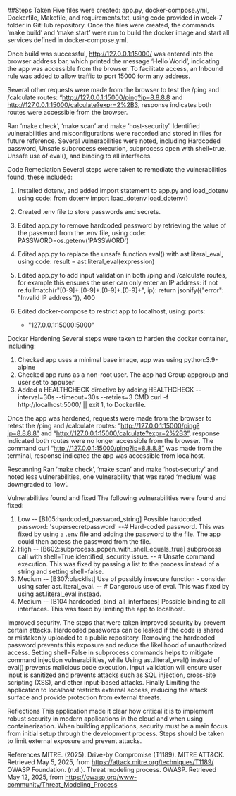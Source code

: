 ##Steps Taken
Five files were created: app.py, docker-compose.yml, Dockerfile, Makefile,  and requirements.txt, using code provided in week-7 folder in GitHub repository. Once the files were created, the commands ‘make build’ and ‘make start’ were run to build the docker image and start all services defined in docker-compose.yml. 

Once build was successful, http://127.0.0.1:15000/ was entered into the browser address bar, which printed the message ‘Hello World’, indicating the app was accessible from the browser. To facilitate access, an Inbound rule was added to allow traffic to port 15000 form any address.

Several other requests were made from the browser to test the /ping and /calculate routes: “http://127.0.0.1:15000/ping?ip=8.8.8.8 and http://127.0.0.1:15000/calculate?expr=2%2B3, response indicates both routes were accessible from the browser. 

Ran ‘make check’, ‘make scan’ and make ‘host-security’. Identified vulnerabilities and misconfigurations were recorded and stored in files for future reference. 
Several vulnerabilities were noted, including Hardcoded password, Unsafe subprocess execution, subprocess open with shell=true, Unsafe use of eval(), and binding to all interfaces. 

Code Remediation
Several steps were taken to remediate the vulnerabilities found, these included:
1.	Installed dotenv, and added import statement to app.py and load_dotenv using code:
from dotenv import load_dotenv
load_dotenv()

2.	Created .env file to store passwords and secrets.

3.	Edited app.py to remove hardcoded password by retrieving the value of the password from the .env file, using code:
PASSWORD=os.getenv('PASSWORD')

4.	Edited app.py to replace the unsafe function eval() with ast.literal_eval, using code: 
 result = ast.literal_eval(expression)

5.	Edited app.py to add input validation in both /ping and /calculate routes, for example this ensures the user can only enter an IP address: 
if not re.fullmatch(r"[0-9]+\.[0-9]+\.[0-9]+\.[0-9]+", ip):
    	return jsonify({"error": "Invalid IP address"}), 400

6.	Edited docker-compose to restrict app to localhost, using:
ports:
      - "127.0.0.1:15000:5000"



Docker Hardening
Several steps were taken to harden the docker container, including: 
1.	Checked app uses a minimal base image, app was using python:3.9-alpine
2.	Checked app runs as a non-root user. The app had Group appgroup and user set to appuser
3.	Added a HEALTHCHECK directive by adding HEALTHCHECK --interval=30s --timeout=30s --retries=3 CMD curl -f http://localhost:5000/ || exit 1, to Dockerfile.

Once the app was hardened, requests were made from the browser to retest the /ping and /calculate routes: “http://127.0.0.1:15000/ping?ip=8.8.8.8” and “http://127.0.0.1:15000/calculate?expr=2%2B3”, response indicated both routes were no longer accessible from the browser.
The command curl “http://127.0.0.1:15000/ping?ip=8.8.8.8” was made from the terminal, response indicated the app was accessible from localhost. 

Rescanning 
 Ran ‘make check’, ‘make scan’ and make ‘host-security’ and noted less vulnerabilities, one vulnerability that was rated ‘medium’ was downgraded to ‘low’.

Vulnerabilities found and fixed
The following vulnerabilities were found and fixed: 
1.	Low -- [B105:hardcoded_password_string] Possible hardcoded password: 'supersecretpassword' --# Hard-coded password. This was fixed by using a .env file and adding the password to the file. The app could then access the password from the file.
2.	High -- [B602:subprocess_popen_with_shell_equals_true] subprocess call with shell=True identified, security issue. --  # Unsafe command execution. This was fixed by passing a list to the process instead of a string and setting shell=false.
3.	Medium -- [B307:blacklist] Use of possibly insecure function - consider using safer ast.literal_eval. -- # Dangerous use of eval. This was fixed by using ast.literal_eval instead. 
4.	Medium -- [B104:hardcoded_bind_all_interfaces] Possible binding to all interfaces. This was fixed by limiting the app to localhost. 

Improved security.
The steps that were taken improved security by prevent certain attacks. Hardcoded passwords can be leaked if the code is shared or mistakenly uploaded to a public repository. Removing the hardcoded password prevents this exposure and reduce the likelihood of unauthorized access. Setting shell=False in subprocess commands helps to mitigate command injection vulnerabilities, while Using ast.literal_eval() instead of eval() prevents malicious code execution. Input validation will ensure user input is sanitized and prevents attacks such as SQL injection, cross-site scripting (XSS), and other input-based attacks. Finally Limiting the application to localhost restricts external access, reducing the attack surface and provide protection from external threats. 

Reflections
This application made it clear how critical it is to implement robust security in modern applications in the cloud and when using containerization. When building applications, security must be a main focus from initial setup through the development process. Steps should be taken to limit external exposure and prevent attacks.


References
MITRE. (2025). Drive-by Compromise (T1189). MITRE ATT&CK. Retrieved May 5, 2025, from https://attack.mitre.org/techniques/T1189/
OWASP Foundation. (n.d.). Threat modeling process. OWASP. Retrieved May 12, 2025, from https://owasp.org/www-community/Threat_Modeling_Process



